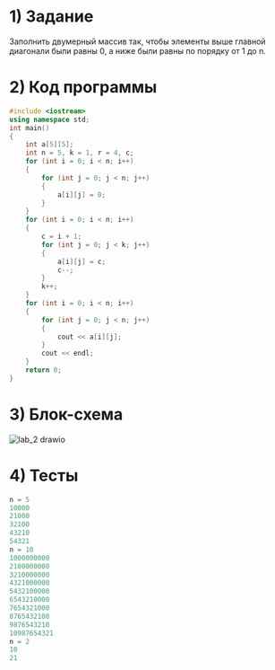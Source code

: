 # 1) Задание
Заполнить двумерный массив так, чтобы элементы выше главной диагонали были равны 0, а ниже были равны по порядку от 1 до n.
# 2) Код программы
```cpp
#include <iostream>
using namespace std;
int main()
{
	int a[5][5];
	int n = 5, k = 1, r = 4, c;
	for (int i = 0; i < n; i++)
	{
		for (int j = 0; j < n; j++)
		{
			a[i][j] = 0;
		}
	}
	for (int i = 0; i < n; i++)
	{
		c = i + 1;
		for (int j = 0; j < k; j++)
		{
			a[i][j] = c;
			c--;
		}
		k++;
	}
	for (int i = 0; i < n; i++)
	{
		for (int j = 0; j < n; j++)
		{
			cout << a[i][j];
		}
		cout << endl;
	}
	return 0;
}
```
# 3) Блок-схема
![lab_2 drawio](https://github.com/wpslll/Labs_PSTU_2023/assets/151571121/068d3d8c-c14c-4304-96eb-74789f6387f2)
# 4) Тесты
```cpp
n = 5
10000
21000
32100
43210
54321
n = 10
1000000000
2100000000
3210000000
4321000000
5432100000
6543210000
7654321000
8765432100
9876543210
10987654321
n = 2
10
21
